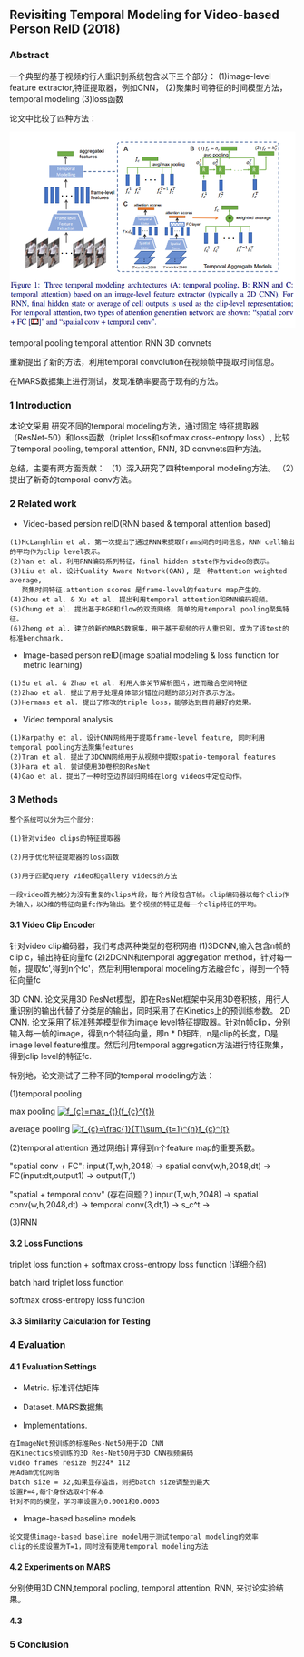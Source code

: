 ## Revisiting Temporal Modeling for Video-based Person ReID (2018)


### Abstract

一个典型的基于视频的行人重识别系统包含以下三个部分：
(1)image-level feature extractor,特征提取器，例如CNN，
(2)聚集时间特征的时间模型方法，temporal modeling
(3)loss函数

论文中比较了四种方法：

![](https://github.com/liyeUESTC/liye_project/blob/file_paper/images/71.png)


temporal pooling
temporal attention
RNN
3D convnets

重新提出了新的方法，利用temporal convolution在视频帧中提取时间信息。

在MARS数据集上进行测试，发现准确率要高于现有的方法。

### 1 Introduction



本论文采用
研究不同的temporal modeling方法，通过固定
特征提取器（ResNet-50）和loss函数（triplet loss和softmax cross-entropy loss）,
比较了temporal pooling, temporal attention, RNN, 3D convnets四种方法。

总结，主要有两方面贡献：
（1）深入研究了四种temporal modeling方法。
（2）提出了新奇的temporal-conv方法。



### 2 Related work

- Video-based persion reID(RNN based & temporal attention based)
```
(1)McLanghlin et al. 第一次提出了通过RNN来提取frams间的时间信息，RNN cell输出的平均作为clip level表示。
(2)Yan et al. 利用RNN编码系列特征，final hidden state作为video的表示。
(3)Liu et al. 设计Quality Aware Network(QAN), 是一种attention weighted average,
   聚集时间特征.attention scores 是frame-level的feature map产生的。
(4)Zhou et al. & Xu et al. 提出利用temporal attention和RNN编码视频。
(5)Chung et al. 提出基于RGB和flow的双流网络，简单的用temporal pooling聚集特征。
(6)Zheng et al. 建立的新的MARS数据集，用于基于视频的行人重识别，成为了该test的标准benchmark.
```
- Image-based person reID(image spatial modeling & loss function for metric learning)
```
(1)Su et al. & Zhao et al. 利用人体关节解析图片，进而融合空间特征
(2)Zhao et al. 提出了用于处理身体部分错位问题的部分对齐表示方法。
(3)Hermans et al. 提出了修改的triple loss，能够达到目前最好的效果。
```

- Video temporal analysis
```
(1)Karpathy et al. 设计CNN网络用于提取frame-level feature, 同时利用temporal pooling方法聚集features
(2)Tran et al. 提出了3DCNN网络用于从视频中提取spatio-temporal features
(3)Hara et al. 尝试使用3D卷积的ResNet
(4)Gao et al. 提出了一种时空边界回归网络在long videos中定位动作。
```

### 3 Methods
```
整个系统可以分为三个部分:

(1)针对video clips的特征提取器

(2)用于优化特征提取器的loss函数

(3)用于匹配query video和gallery videos的方法

一段video首先被分为没有重复的clips片段，每个片段包含T帧。clip编码器以每个clip作为输入，以D维的特征向量fc作为输出。整个视频的特征是每一个clip特征的平均。
```
#### 3.1 Video Clip Encoder

针对video clip编码器，我们考虑两种类型的卷积网络
(1)3DCNN,输入包含n帧的clip c，输出特征向量fc
(2)2DCNN和temporal aggregation method，针对每一帧，提取fc',得到n个fc'，然后利用temporal modeling方法融合fc'，得到一个特征向量fc

3D CNN.
论文采用3D ResNet模型，即在ResNet框架中采用3D卷积核，用行人重识别的输出代替了分类层的输出，同时采用了在Kinetics上的预训练参数。
2D CNN.
论文采用了标准残差模型作为image level特征提取器。针对n帧clip，分别输入每一帧的image，得到n个特征向量，即n * D矩阵，n是clip的长度，D是image level feature维度。然后利用temporal aggregation方法进行特征聚集，得到clip level的特征fc.

特别地，论文测试了三种不同的temporal modeling方法：


(1)temporal pooling

max pooling <a href="https://www.codecogs.com/eqnedit.php?latex=f_{c}=max_{t}(f_{c}^{t})" target="_blank"><img src="https://latex.codecogs.com/gif.latex?f_{c}=max_{t}(f_{c}^{t})" title="f_{c}=max_{t}(f_{c}^{t})" /></a>

average pooling <a href="https://www.codecogs.com/eqnedit.php?latex=f_{c}=\frac{1}{T}\sum_{t=1}^{n}f_{c}^{t}" target="_blank"><img src="https://latex.codecogs.com/gif.latex?f_{c}=\frac{1}{T}\sum_{t=1}^{n}f_{c}^{t}" title="f_{c}=\frac{1}{T}\sum_{t=1}^{n}f_{c}^{t}" /></a>

(2)temporal attention
通过网络计算得到n个feature map的重要系数。

"spatial conv + FC": 
input(T,w,h,2048) -> spatial conv(w,h,2048,dt) -> FC(input:dt,output1) -> output(T,1)

"spatial + temporal conv" (存在问题？)
input(T,w,h,2048) -> spatial conv(w,h,2048,dt) -> temporal conv(3,dt,1) -> s_c^t -> 

(3)RNN











#### 3.2 Loss Functions

triplet loss function + softmax cross-entropy loss function
(详细介绍)

batch hard triplet loss function


softmax cross-entropy loss function





#### 3.3 Similarity Calculation for Testing



### 4 Evaluation


#### 4.1 Evaluation Settings

- Metric.
标准评估矩阵

- Dataset.
MARS数据集

- Implementations.
```
在ImageNet预训练的标准Res-Net50用于2D CNN
在Kinectics预训练的3D Res-Net50用于3D CNN视频编码
video frames resize 到224* 112
用Adam优化网络
batch size = 32,如果显存溢出，则把batch size调整到最大
设置P=4,每个身份选取4个样本
针对不同的模型，学习率设置为0.0001和0.0003
```
- Image-based baseline models
```
论文提供image-based baseline model用于测试temporal modeling的效率
clip的长度设置为T=1，同时没有使用temporal modeling方法
```

#### 4.2 Experiments on MARS

分别使用3D CNN,temporal pooling, temporal attention, RNN, 来讨论实验结果。



#### 4.3 



### 5 Conclusion







